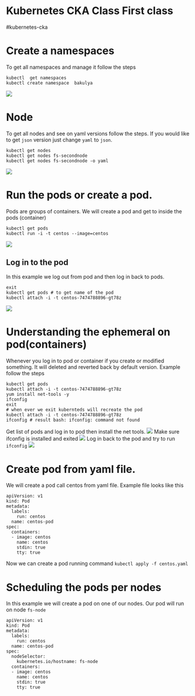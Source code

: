 # Kubernetes CKA Class First class
#kubernetes-cka
 

# Create a namespaces
To get all namespaces and manage it follow the steps 
``` 
kubectl  get namespaces
kubectl create namespace  bakulya

```

![](README/Screen%20Shot%202018-12-02%20at%2010.22.44%20AM.png)


# Node 
To get all nodes and see on yaml versions follow the steps. If you would like to get `json` version just change `yaml` to `json`.

```
kubectl get nodes
kubectl get nodes fs-secondnode
kubectl get nodes fs-secondnode -o yaml
```
![](README/Screen%20Shot%202018-12-02%20at%2010.27.02%20AM.png)

# Run the pods or create a pod.
Pods are groups of containers. We will create a pod and get to inside the pods (container)
```
kubectl get pods
kubectl run -i -t centos --image=centos
```
![](README/Screen%20Shot%202018-12-02%20at%2010.30.16%20AM.png)

## Log in to the pod 
In this example we log out from pod and then log in back to pods. 
```
exit
kubectl get pods # to get name of the pod
kubectl attach -i -t centos-7474788896-gt78z
```

![](README/Screen%20Shot%202018-12-02%20at%2010.34.33%20AM.png)
# Understanding the ephemeral on pod(containers)
Whenever you log in to pod or container if you create or modified something. It will deleted and reverted back by default  version. Example follow the steps 

```
kubectl get pods
kubectl attach -i -t centos-7474788896-gt78z
yum install net-tools -y 
ifconfig
exit
# when ever we exit kubernteds will recreate the pod
kubectl attach -i -t centos-7474788896-gt78z
ifconfig # result bash: ifconfig: command not found
```
Get list of pods and log in to pod then install the net tools.
![](README/Screen%20Shot%202018-12-02%20at%2010.41.28%20AM.png)
Make sure ifconfig is installed and exited 
![](README/Screen%20Shot%202018-12-02%20at%2010.41.43%20AM.png)
Log in back to the pod and try to run `ifconfig` 
![](README/Screen%20Shot%202018-12-02%20at%2010.42.16%20AM.png)

# Create pod from yaml file.
We will create a pod call centos  from yaml file. Example file looks like this
```
apiVersion: v1
kind: Pod
metadata:
  labels:
    run: centos
  name: centos-pod
spec:
  containers:
  - image: centos
    name: centos
    stdin: true
    tty: true
```

Now we can create a pod running command 
`kubectl apply -f centos.yaml`

# Scheduling the pods per nodes 
In this example we will create a pod on one of our nodes. Our pod will run on node `fs-node`
```
apiVersion: v1
kind: Pod
metadata:
  labels:
    run: centos
  name: centos-pod
spec:
  nodeSelector:
    kubernetes.io/hostname: fs-node
  containers:
  - image: centos
    name: centos
    stdin: true
    tty: true
```

